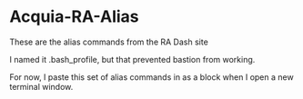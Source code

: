 Acquia-RA-Alias
===============

These are the alias commands from the RA Dash site

I named it .bash_profile, but that prevented bastion from working.

For now, I paste this set of alias commands in as a block when I open a new terminal window.

